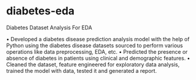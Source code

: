 # diabetes-eda
Diabetes Dataset Analysis For EDA

•	Developed a diabetes disease prediction analysis model with the help of Python using the diabetes disease datasets sourced to perform various operations like data preprocessing, EDA, etc. 
•	Predicted the presence or absence of diabetes in patients using clinical and demographic features. 
•	Cleaned the dataset, feature engineered for exploratory data analysis, trained the model with data, tested it and generated a report.
